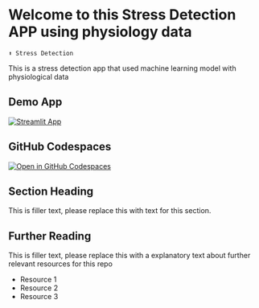 #  Welcome to this Stress Detection APP using physiology data 
```
⬆️ Stress Detection 
```

This is a stress detection app that used machine learning model with physiological data

## Demo App

[![Streamlit App](https://static.streamlit.io/badges/streamlit_badge_black_white.svg)](https://StressDetection.streamlit.app/)

## GitHub Codespaces

[![Open in GitHub Codespaces](https://github.com/codespaces/badge.svg)](https://codespaces.new/streamlit/app-starter-kit?quickstart=1)

## Section Heading

This is filler text, please replace this with text for this section.

## Further Reading

This is filler text, please replace this with a explanatory text about further relevant resources for this repo
- Resource 1
- Resource 2
- Resource 3
